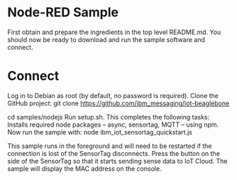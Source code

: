 Node-RED Sample
===============


First obtain and prepare the ingredients in the top level README.md.
You should now be ready to download and run the sample software and connect.

Connect
=======
Log in to Debian as root (by default, no password is required).
Clone the GitHub project: git clone https://github.com/ibm_messaging/iot-beaglebone

cd samples/nodejs
Run setup.sh. This completes the following tasks:
Installs required node packages – async, sensortag, MQTT – using npm.
Now run the sample with: node ibm_iot_sensortag_quickstart.js

This sample runs in the foreground and will need to be restarted if the connection is lost of the SensorTag disconnects.
Press the button on the side of the SensorTag so that it starts sending sense data to IoT Cloud.
The sample will display the MAC address on the console.

